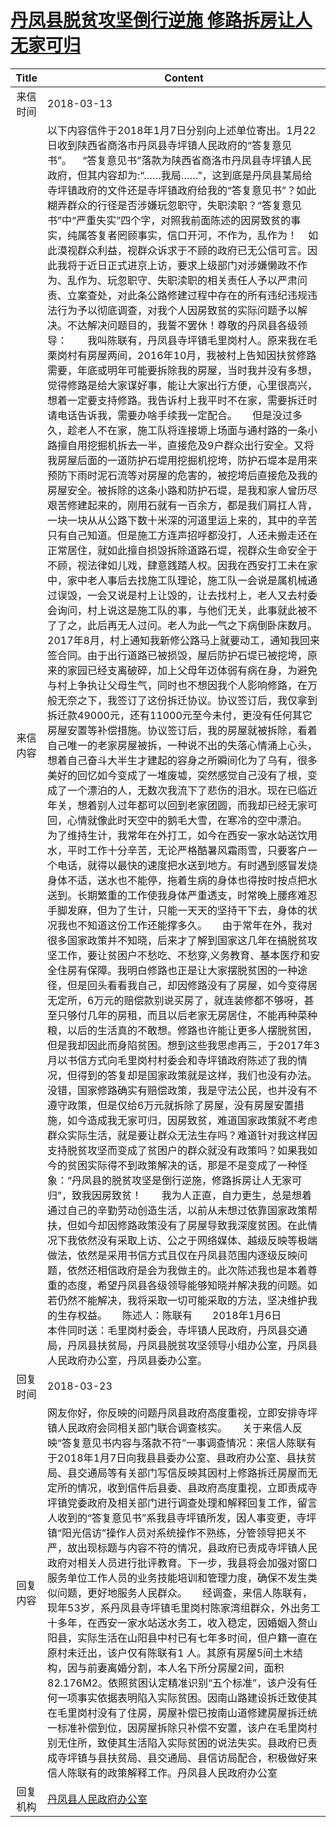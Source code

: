 # <a href="http://www.shangluo.gov.cn/zmhd/ldxxxx.jsp?urltype=leadermail.LeaderMailContentUrl&wbtreeid=1112&leadermailid=4592">丹凤县脱贫攻坚倒行逆施 修路拆房让人无家可归</a>
| Title |                                                                                                                                                                                                                                                                                                                                                                                                                                                                                                                                                                                                                                                                                                                                                                                                                                                                                                                                                                                                                                                                                                                                                               Content                                                                                                                                                                                                                                                                                                                                                                                                                                                                                                                                                                                                                                                                                                                                                                                                                                                                                                                                                                                                                                                                                                                                                                |
|:-----:|--------------------------------------------------------------------------------------------------------------------------------------------------------------------------------------------------------------------------------------------------------------------------------------------------------------------------------------------------------------------------------------------------------------------------------------------------------------------------------------------------------------------------------------------------------------------------------------------------------------------------------------------------------------------------------------------------------------------------------------------------------------------------------------------------------------------------------------------------------------------------------------------------------------------------------------------------------------------------------------------------------------------------------------------------------------------------------------------------------------------------------------------------------------------------------------------------------------------------------------------------------------------------------------------------------------------------------------------------------------------------------------------------------------------------------------------------------------------------------------------------------------------------------------------------------------------------------------------------------------------------------------------------------------------------------------------------------------------------------------------------------------------------------------------------------------------------------------------------------------------------------------------------------------------------------------------------------------------------------------------------------------------------------------------------------------------------------------------------------------------------------------------------------------------------------------------------------------------------------------------------------------------------------------------------------------------------------------|
| 来信时间  | 2018-03-13                                                                                                                                                                                                                                                                                                                                                                                                                                                                                                                                                                                                                                                                                                                                                                                                                                                                                                                                                                                                                                                                                                                                                                                                                                                                                                                                                                                                                                                                                                                                                                                                                                                                                                                                                                                                                                                                                                                                                                                                                                                                                                                                                                                                                                                                                                                           |
| 来信内容  | 以下内容信件于2018年1月7日分别向上述单位寄出。1月22日收到陕西省商洛市丹凤县寺坪镇人民政府的“答复意见书”。    “答复意见书”落款为陕西省商洛市丹凤县寺坪镇人民政府，但其内容却为:“……我局……”，这到底是丹凤县某局给寺坪镇政府的文件还是寺坪镇政府给我的“答复意见书”？如此糊弄群众的行径是否涉嫌玩忽职守，失职渎职？“答复意见书”中“严重失实”四个字，对照我前面陈述的因房致贫的事实，纯属答复者罔顾事实，信口开河，不作为，乱作为！    如此漠视群众利益，视群众诉求于不顾的政府已无公信可言。因此我将于近日正式进京上访，要求上级部门对涉嫌懒政不作为、乱作为、玩忽职守、失职渎职的相关责任人予以严肃问责、立案查处，对此条公路修建过程中存在的所有违纪违规违法行为予以彻底调查，对我个人因房致贫的实际问题予以解决。不达解决问题目的，我誓不罢休！尊敬的丹凤县各级领导：　　我叫陈联有，丹凤县寺坪镇毛里岗村人。原来我在毛栗岗村有房屋两间，2016年10月，我被村上告知因扶贫修路需要，年底或明年可能要拆除我的房屋，当时我并没有多想，觉得修路是给大家谋好事，能让大家出行方便，心里很高兴，想着一定要支持修路。我告诉村上我平时不在家，需要拆迁时请电话告诉我，需要办啥手续我一定配合。　　但是没过多久，趁老人不在家，施工队将连接塬上场面与通村路的一条小路擅自用挖掘机拆去一半，直接危及9户群众出行安全。又将我房屋后面的一道防护石堤用挖掘机挖垮，防护石堤本是用来预防下雨时泥石流等对房屋的危害的，被挖垮后直接危及我的房屋安全。被拆除的这条小路和防护石堤，是我和家人曾历尽艰苦修建起来的，刚用石就有一百余方，都是我们肩扛人背，一块一块从从公路下数十米深的河道里运上来的，其中的辛苦只有自己知道。但是施工方连声招呼都没打，人还未搬走还在正常居住，就如此擅自损毁拆除道路石堤，视群众生命安全于不顾，视法律如儿戏，肆意践踏人权。因我在西安打工未在家中，家中老人事后去找施工队理论，施工队一会说是属机械通过误毁，一会又说是村上让毁的，让去找村上，老人又去村委会询问，村上说这是施工队的事，与他们无关，此事就此被不了了之，此后再无人过问。老人为此一气之下病倒卧床数月。　　2017年8月，村上通知我新修公路马上就要动工，通知我回来签合同。由于出行道路已被损毁，屋后防护石堤已被挖垮，原来的家园已经支离破碎，加上父母年迈体弱有病在身，为避免与村上争执让父母生气，同时也不想因我个人影响修路，在万般无奈之下，我签订了这份拆迁协议。协议签订后，我仅拿到拆迁款49000元，还有11000元至今未付，更没有任何其它房屋安置等补偿措施。协议签订后，我的房屋就被拆除，看着自己唯一的老家房屋被拆，一种说不出的失落心情涌上心头，想着自己奋斗大半生才建起的容身之所瞬间化为了乌有，很多美好的回忆如今变成了一堆废墟，突然感觉自己没有了根，变成了一个漂泊的人，无数次我流下了悲伤的泪水。现在已临近年关，想着别人过年都可以回到老家团圆，而我却已经无家可回，心情就像此时天空中的鹅毛大雪，在寒冷的空中漂泊。　　为了维持生计，我常年在外打工，如今在西安一家水站送饮用水，平时工作十分辛苦，无论严格酷暑风霜雨雪，只要客户一个电话，就得以最快的速度把水送到地方。有时遇到感冒发烧身体不适，送水也不能停，拖着生病的身体也得按时按点把水送到。长期繁重的工作使我身体严重透支，时常晚上腰疼难忍手脚发麻，但为了生计，只能一天天的坚持干下去，身体的状况我也不知道这份工作还能撑多久。　　由于常年在外，我对很多国家政策并不知晓，后来才了解到国家这几年在搞脱贫攻坚工作，要让贫困户不愁吃、不愁穿,义务教育、基本医疗和安全住房有保障。我明白修路也正是让大家摆脱贫困的一种途径，但是回头看看我自己，却因修路没有了房屋，如今变得居无定所，6万元的赔偿款别说买房了，就连装修都不够呀，甚至只够付几年的房租，而且以后老家无房居住，不能再种菜种粮，以后的生活真的不敢想。修路也许能让更多人摆脱贫困，但是我却因此而身陷贫困。想到这些我思虑再三，于2017年3月以书信方式向毛里岗村村委会和寺坪镇政府陈述了我的情况，但得到的答复却是国家政策就是这样，我们也没有办法。没错，国家修路确实有赔偿政策，我是守法公民，也并没有不遵守政策，但是仅给6万元就拆除了房屋，没有房屋安置措施，如今造成我无家可归，因房致贫，难道国家政策就不考虑群众实际生活，就是要让群众无法生存吗？难道针对我这样因支持脱贫攻坚而变成了贫困户的群众就没有政策吗？如果我如今的贫困实际得不到政策解决的话，那是不是变成了一种怪象：“丹凤县的脱贫攻坚是倒行逆施，修路拆房让人无家可归”，致我因房致贫！　　我为人正直，自力更生，总是想着通过自己的辛勤劳动创造生活，以前从未想过依靠国家政策帮扶，但如今却因修路政策没有了房屋导致我深度贫困。在此情况下我依然没有采取上访、公之于网络媒体、越级反映等极端做法，依然是采用书信方式且仅在丹凤县范围内逐级反映问题，依然还相信政府是会为我做主的。此次陈述我也是本着尊重的态度，希望丹凤县各级领导能够知晓并解决我的问题。如若仍然不能解决，我将采取一切可能采取的方法，坚决维护我的生存权益。　　陈述人：陈联有　　2018年1月6日　　　　本件同时送：毛里岗村委会，寺坪镇人民政府，丹凤县交通局，丹凤县扶贫局，丹凤县脱贫攻坚领导小组办公室，丹凤县人民政府办公室，丹凤县委办公室。 |
| 回复时间  | 2018-03-23                                                                                                                                                                                                                                                                                                                                                                                                                                                                                                                                                                                                                                                                                                                                                                                                                                                                                                                                                                                                                                                                                                                                                                                                                                                                                                                                                                                                                                                                                                                                                                                                                                                                                                                                                                                                                                                                                                                                                                                                                                                                                                                                                                                                                                                                                                                           |
| 回复内容  | 网友你好，你反映的问题丹凤县政府高度重视，立即安排寺坪镇人民政府会同相关部门联合调查核实。　　关于来信人反映“答复意见书内容与落款不符”一事调查情况：来信人陈联有于2018年1月7日向我县县委办公室、县政府办公室、县扶贫局、县交通局等有关部门写信反映其因村上修路拆迁房屋而无定所的情况，收到信件后县委、县政府高度重视，立即责成寺坪镇党委政府及相关部门进行调查处理和解释回复工作，留言人收到的“答复意见书”系我县寺坪镇所发，因人事变更，寺坪镇“阳光信访”操作人员对系统操作不熟练，分管领导把关不严，故出现标题与内容不符的情况，县政府已责成寺坪镇人民政府对相关人员进行批评教育。下一步，我县将会加强对窗口服务单位工作人员的业务技能培训和管理力度，确保不发生类似问题，更好地服务人民群众。　　经调查，来信人陈联有，现年53岁，系丹凤县寺坪镇毛里岗村陈家湾组群众，外出务工十多年，在西安一家水站送水务工，收入稳定，因婚姻入赘山阳县，实际生活在山阳县中村已有七年多时间，但户籍一直在原村未迁出，该户仅有陈联有1 人。其原有房屋5间土木结构，因与前妻离婚分割，本人名下所分房屋2间，面积82.176M2。依照贫困认定精准识别“五个标准”，该户没有任何一项事实依据表明陷入实际贫困。因南山路建设拆迁致使其在毛里岗村没有了住房，房屋补偿已按南山道修建房屋拆迁统一标准补偿到位，因房屋拆除只补偿不安置，该户在毛里岗村别无住所，致使其生活陷入实际贫困的说法失实。县政府已责成寺坪镇与县扶贫局、县交通局、县信访局配合，积极做好来信人陈联有的政策解释工作。丹凤县人民政府办公室                                                                                                                                                                                                                                                                                                                                                                                                                                                                                                                                                                                                                                                                                                                                                                                                                                                                                                                                                                                                                                                                                                                                                                                                                                                                                                                                                                                                                                                                                                                                                                                                                                 |
| 回复机构  | <a href="../../categories/agencies/丹凤县人民政府办公室.md">丹凤县人民政府办公室</a>                                                                                                                                                                                                                                                                                                                                                                                                                                                                                                                                                                                                                                                                                                                                                                                                                                                                                                                                                                                                                                                                                                                                                                                                                                                                                                                                                                                                                                                                                                                                                                                                                                                                                                                                                                                                                                                                                                                                                                                                                                                                                                                                                                                                                                                                       |